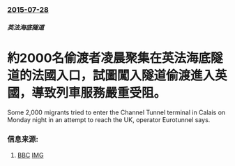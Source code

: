 ### [2015-07-28](/news/2015/07/28/index.md)

##### 英法海底隧道
# 約2000名偷渡者凌晨聚集在英法海底隧道的法國入口，試圖闖入隧道偷渡進入英國，導致列車服務嚴重受阻。 

Some 2,000 migrants tried to enter the Channel Tunnel terminal in Calais on Monday night in an attempt to reach the UK, operator Eurotunnel says.


### 信息来源:

1. [BBC](http://www.bbc.com/news/world-europe-33689473) [IMG](https://ichef.bbci.co.uk/news/1024/branded_news/15A75/production/_84539688_84539452.jpg)
